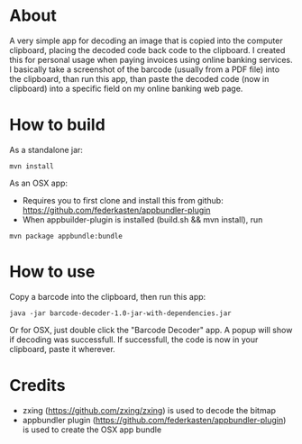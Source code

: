 # About
A very simple app for decoding an image that is copied into the computer clipboard, placing the decoded code back code to the clipboard.
I created this for personal usage when paying invoices using online banking services.
I basically take a screenshot of the barcode (usually from a PDF file) into the clipboard, than run this app, than paste
the decoded code (now in clipboard) into a specific field on my online banking web page.

# How to build
As a standalone jar:
```
mvn install
```
As an OSX app:
- Requires you to first clone and install this from github:
https://github.com/federkasten/appbundler-plugin
- When appbuilder-plugin is installed (build.sh && mvn install), run
```
mvn package appbundle:bundle
```
# How to use
Copy a barcode into the clipboard, then run this app:
```
java -jar barcode-decoder-1.0-jar-with-dependencies.jar
```
Or for OSX, just double click the "Barcode Decoder" app.
A popup will show if decoding was successfull.
If successfull, the code is now in your clipboard, paste it wherever.

# Credits
- zxing (https://github.com/zxing/zxing) is used to decode the bitmap
- appbundler plugin (https://github.com/federkasten/appbundler-plugin) is used to create the OSX app bundle
